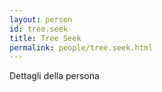 ```yaml
---
layout: person
id: tree.seek
title: Tree Seek
permalink: people/tree.seek.html
---
```


Dettagli della persona